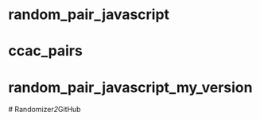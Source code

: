 # random_pair_javascript
# ccac_pairs
# random_pair_javascript_my_version
#   R a n d o m i z e r _ 2 _ G i t H u b  
 